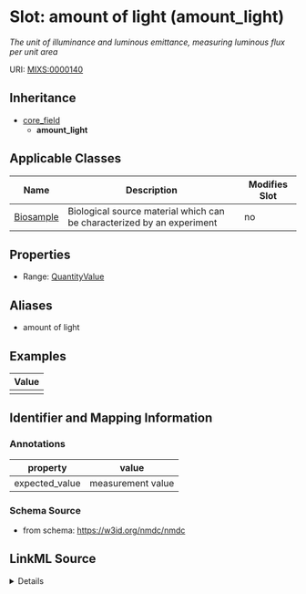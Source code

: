# Slot: amount of light (amount_light)


_The unit of illuminance and luminous emittance, measuring luminous flux per unit area_



URI: [MIXS:0000140](https://w3id.org/mixs/0000140)




## Inheritance

* [core_field](core_field.md)
    * **amount_light**





## Applicable Classes

| Name | Description | Modifies Slot |
| --- | --- | --- |
[Biosample](Biosample.md) | Biological source material which can be characterized by an experiment |  no  |







## Properties

* Range: [QuantityValue](QuantityValue.md)



## Aliases


* amount of light




## Examples

| Value |
| --- |
|  |

## Identifier and Mapping Information





### Annotations

| property | value |
| --- | --- |
| expected_value | measurement value || preferred_unit | lux, lumens per square meter || occurrence | 1 |



### Schema Source


* from schema: https://w3id.org/nmdc/nmdc




## LinkML Source

<details>
```yaml
name: amount_light
annotations:
  expected_value:
    tag: expected_value
    value: measurement value
  preferred_unit:
    tag: preferred_unit
    value: lux, lumens per square meter
  occurrence:
    tag: occurrence
    value: '1'
description: The unit of illuminance and luminous emittance, measuring luminous flux
  per unit area
title: amount of light
examples:
- value: ''
from_schema: https://w3id.org/nmdc/nmdc
aliases:
- amount of light
rank: 1000
is_a: core field
slot_uri: MIXS:0000140
multivalued: false
alias: amount_light
domain_of:
- Biosample
range: QuantityValue

```
</details>